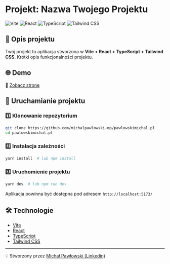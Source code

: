 # Projekt: Nazwa Twojego Projektu

![Vite](https://img.shields.io/badge/Vite-4B0082?style=for-the-badge&logo=vite&logoColor=white)
![React](https://img.shields.io/badge/React-20232A?style=for-the-badge&logo=react&logoColor=61DAFB)
![TypeScript](https://img.shields.io/badge/TypeScript-007ACC?style=for-the-badge&logo=typescript&logoColor=white)
![Tailwind CSS](https://img.shields.io/badge/TailwindCSS-38B2AC?style=for-the-badge&logo=tailwind-css&logoColor=white)

## 📌 Opis projektu
Twój projekt to aplikacja stworzona w **Vite + React + TypeScript + Tailwind CSS**. Krótki opis funkcjonalności projektu.

## 🌐 Demo
🔗 [Zobacz stronę]([https://twojadomena.pl](https://pawlowskimichal.pl/))



## 🚀 Uruchamianie projektu
### 1️⃣ Klonowanie repozytorium
```bash
git clone https://github.com/michalpawlowski-mp/pawlowskimichal.pl
cd pawlowskimichal.pl
```

### 2️⃣ Instalacja zależności
```bash
yarn install  # lub npm install
```

### 3️⃣ Uruchomienie projektu
```bash
yarn dev  # lub npm run dev
```
Aplikacja powinna być dostępna pod adresem `http://localhost:5173/`

## 🛠 Technologie
- [Vite](https://vitejs.dev/)
- [React](https://reactjs.org/)
- [TypeScript](https://www.typescriptlang.org/)
- [Tailwind CSS](https://tailwindcss.com/)


---
💡 Stworzony przez [Michał Pawłowski (Linkedin)](https://www.linkedin.com/in/michalpawlowski-mp/)

